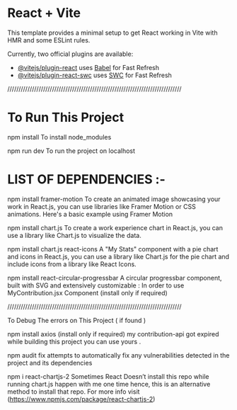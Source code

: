 # React + Vite

This template provides a minimal setup to get React working in Vite with HMR and some ESLint rules.

Currently, two official plugins are available:

- [@vitejs/plugin-react](https://github.com/vitejs/vite-plugin-react/blob/main/packages/plugin-react/README.md) uses [Babel](https://babeljs.io/) for Fast Refresh
- [@vitejs/plugin-react-swc](https://github.com/vitejs/vite-plugin-react-swc) uses [SWC](https://swc.rs/) for Fast Refresh

//////////////////////////////////////////////////////////////////////////////

# To Run This Project

npm install
To install node_modules

npm run dev
To run the project on localhost

# LIST OF DEPENDENCIES :-

npm install framer-motion
To create an animated image showcasing your work in React.js, you can use libraries like Framer Motion or CSS animations. Here's a basic example using Framer Motion

npm install chart.js
To create a work experience chart in React.js, you can use a library like Chart.js to visualize the data.

npm install chart.js react-icons
A "My Stats" component with a pie chart and icons in React.js, you can use a library like Chart.js for the pie chart and include icons from a library like React Icons.



npm install react-circular-progressbar
 A circular progressbar component, built with SVG and extensively customizable : In order to use MyContribution.jsx Component (install only if required) 

//////////////////////////////////////////////////////////////////////////////

To Debug The errors on This Project ( if found )

npm install axios
(install only if required) my contribution-api got expired while building this project you can use yours  .

npm audit fix
attempts to automatically fix any vulnerabilities detected in the project and its dependencies

npm i react-chartjs-2
Sometimes React Doesn’t install this repo while running chart.js happen with me one time hence, this is an alternative method to install that repo. For more info visit (https://www.npmjs.com/package/react-chartjs-2)

